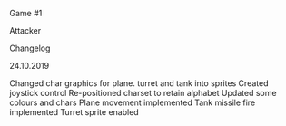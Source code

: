 Game #1

Attacker

Changelog

24.10.2019

Changed char graphics for plane. turret and tank into sprites
Created joystick control
Re-positioned charset to retain alphabet
Updated some colours and chars
Plane movement implemented
Tank missile fire implemented
Turret sprite enabled
